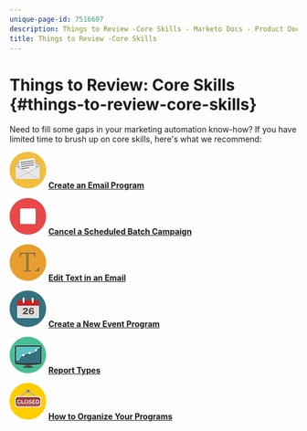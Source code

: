 ```yaml
---
unique-page-id: 7516607
description: Things to Review -Core Skills - Marketo Docs - Product Documentation
title: Things to Review -Core Skills
---
```


# Things to Review: Core Skills {#things-to-review-core-skills}

Need to fill some gaps in your marketing automation know-how? If you have limited time to brush up on core skills, here's what we recommend:

![Create an Email Program](assets/office-28.png) **[Create an Email Program](/help/marketo/product-docs/email-marketing/email-programs/creating-an-email-program/create-an-email-program.md)**

![Cancel a Scheduled Batch Campaign](assets/multimedia-27.png) **[Cancel a Scheduled Batch Campaign](/help/marketo/product-docs/core-marketo-concepts/smart-campaigns/using-smart-campaigns/cancel-a-scheduled-batch-campaign-run.md)**

![Edit Text in an Email](assets/graphic-design-tools-34.png) **[Edit Text in an Email](/help/marketo/product-docs/email-marketing/general/email-editor-2/edit-elements-in-an-email.md)**

![Create a New Event Program](assets/seo-57.png) **[Create a New Event Program](/help/marketo/product-docs/demand-generation/events/understanding-events/create-a-new-event-program.md)**

![Report Types](assets/seo-04.png) **[Report Types](/help/marketo/product-docs/reporting/basic-reporting/report-types/report-type-overview.md)**

![How to Organize Your Programs](assets/shopping-09.png) **[How to Organize Your Programs](/help/marketo/product-docs/core-marketo-concepts/programs/working-with-programs/best-practice-how-to-organize-your-programs.md)**
